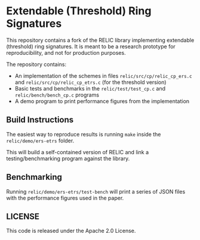 # Extendable (Threshold) Ring Signatures

This repository contains a fork of the RELIC library implementing extendable (threshold) ring signatures.
It is meant to be a research prototype for reproducibility, and not for production purposes.

The repository contains:
- An implementation of the schemes in files `relic/src/cp/relic_cp_ers.c` and `relic/src/cp/relic_cp_etrs.c` (for the threshold version)
- Basic tests and benchmarks in the `relic/test/test_cp.c` and `relic/bench/bench_cp.c` programs
- A demo program to print performance figures from the implementation

## Build Instructions

The easiest way to reproduce results is running `make` inside the `relic/demo/ers-etrs` folder.

This will build a self-contained version of RELIC and link a testing/benchmarking program against the library.

## Benchmarking

Running `relic/demo/ers-etrs/test-bench` will print a series of JSON files with the performance figures used in the paper.

## LICENSE

This code is released under the Apache 2.0 License.
